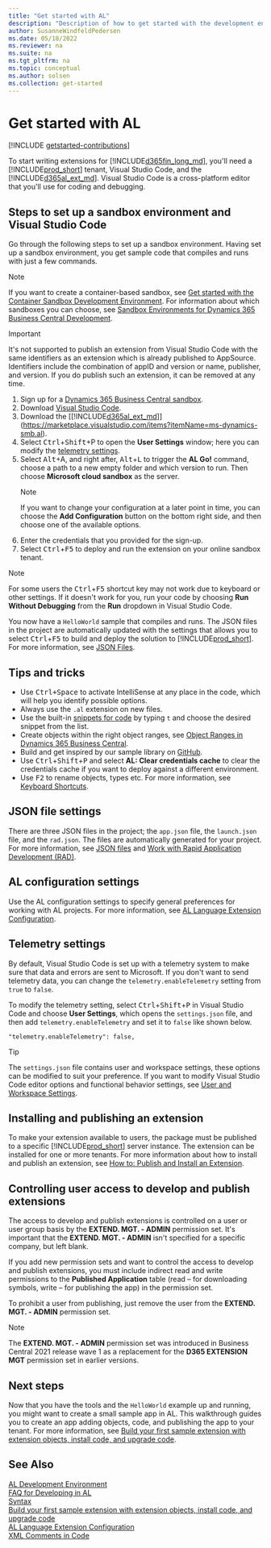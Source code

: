 ```yaml
---
title: "Get started with AL"
description: "Description of how to get started with the development environment"
author: SusanneWindfeldPedersen
ms.date: 05/18/2022
ms.reviewer: na
ms.suite: na
ms.tgt_pltfrm: na
ms.topic: conceptual
ms.author: solsen
ms.collection: get-started
---
```


# Get started with AL

[!INCLUDE [getstarted-contributions](includes/getstarted-contributions.md)]

To start writing extensions for [!INCLUDE[d365fin_long_md](includes/d365fin_long_md.md)], you'll need a [!INCLUDE[prod_short](includes/prod_short.md)] tenant, Visual Studio Code, and the [!INCLUDE[d365al_ext_md](../includes/d365al_ext_md.md)]. Visual Studio Code is a cross-platform editor that you'll use for coding and debugging.

## Steps to set up a sandbox environment and Visual Studio Code

Go through the following steps to set up a sandbox environment. Having set up a sandbox environment, you get sample code that compiles and runs with just a few commands. 

> [!NOTE]  
> If you want to create a container-based sandbox, see [Get started with the Container Sandbox Development Environment](devenv-get-started-container-sandbox.md). For information about which sandboxes you can choose, see [Sandbox Environments for Dynamics 365 Business Central Development](devenv-sandbox-overview.md).

> [!IMPORTANT]  
> It's not supported to publish an extension from Visual Studio Code with the same identifiers as an extension which is already published to AppSource. Identifiers include the combination of appID and version or name, publisher, and version. If you do publish such an extension, it can be removed at any time.

1) Sign up for a [Dynamics 365 Business Central sandbox](https://signup.microsoft.com/signup?sku=6a4a1628-9b9a-424d-bed5-4118f0ede3fd&ru=https%3A%2F%2Fbusinesscentral.dynamics.com%2FSandbox%2F%3FredirectedFromSignup%3D1). 
2) Download [Visual Studio Code](https://code.visualstudio.com/Download).  
3) Download the [[!INCLUDE[d365al_ext_md](../includes/d365al_ext_md.md)]](https://marketplace.visualstudio.com/items?itemName=ms-dynamics-smb.al).
4) Select <kbd>Ctrl</kbd>+<kbd>Shift</kbd>+</kbd>P</kbd> to open the **User Settings** window; here you can modify the [telemetry settings](devenv-get-started.md#telemetry-settings).
5) Select <kbd>Alt</kbd>+A</kbd>, and right after, <kbd>Alt</kbd>+<kbd>L</kbd> to trigger the **AL Go!** command, choose a path to a new empty folder and which version to run. Then choose **Microsoft cloud sandbox** as the server.  
    > [!NOTE]  
    > If you want to change your configuration at a later point in time, you can choose the **Add Configuration** button on the bottom right side, and then choose one of the available options.  
6) Enter the credentials that you provided for the sign-up.
7)   Select <kbd>Ctrl</kbd>+<kbd>F5</kbd> to deploy and run the extension on your online sandbox tenant.  

> [!NOTE]  
> For some users the <kbd>Ctrl</kbd>+<kbd>F5</kbd> shortcut key may not work due to keyboard or other settings. If it doesn't work for you, run your code by choosing **Run Without Debugging** from the **Run** dropdown in Visual Studio Code.

You now have a `HelloWorld` sample that compiles and runs. The JSON files in the project are automatically updated with the settings that allows you to select <kbd>Ctrl</kbd>+<kbd>F5</kbd> to build and deploy the solution to [!INCLUDE[prod_short](includes/prod_short.md)]. For more information, see [JSON Files](devenv-json-files.md).

## Tips and tricks

+ Use <kbd>Ctrl+Space</kbd> to activate IntelliSense at any place in the code, which will help you identify possible options.
+ Always use the `.al` extension on new files.
+ Use the built-in [snippets for code](devenv-syntax.md#ExamplesOfSnippets) by typing `t` and choose the desired snippet from the list.
+ Create objects within the right object ranges, see [Object Ranges in Dynamics 365 Business Central](devenv-object-ranges.md).
+ Build and get inspired by our sample library on [GitHub](https://github.com/Microsoft/bctech).
+ Use <kbd>Ctrl</kbd>+<kbd>Shift</kbd>+<kbd>P</kbd> and select **AL: Clear credentials cache** to clear the credentials cache if you want to deploy against a different environment.
+ Use <kbd>F2</kbd> to rename objects, types etc. For more information, see [Keyboard Shortcuts](devenv-keyboard-shortcuts.md#editing-in-visual-studio-code).

## JSON file settings

There are three JSON files in the project; the `app.json` file, the `launch.json` file, and the `rad.json`. The files are automatically generated for your project. For more information, see [JSON files](devenv-json-files.md) and [Work with Rapid Application Development (RAD)](devenv-rad-publishing.md).

## AL configuration settings

Use the AL configuration settings to specify general preferences for working with AL projects. For more information, see [AL Language Extension Configuration](devenv-al-extension-configuration.md).

## Telemetry settings

By default, Visual Studio Code is set up with a telemetry system to make sure that data and errors are sent to Microsoft. If you don't want to send telemetry data, you can change the `telemetry.enableTelemetry` setting from `true` to `false`.

To modify the telemetry setting, select <kbd>Ctrl</kbd>+<kbd>Shift</kbd>+<kbd>P</kbd> in Visual Studio Code and choose **User Settings**, which opens the `settings.json` file, and then add `telemetry.enableTelemetry` and set it to `false` like shown below.
 
```AL
"telemetry.enableTelemetry": false,
```

> [!TIP]  
> The `settings.json` file contains user and workspace settings, these options can be modified to suit your preference. If you want to modify Visual Studio Code editor options and functional behavior settings, see [User and Workspace Settings](https://code.visualstudio.com/docs/getstarted/settings).

## Installing and publishing an extension

To make your extension available to users, the package must be published to a specific [!INCLUDE[prod_short](includes/prod_short.md)] server instance. The extension can be installed for one or more tenants. For more information about how to install and publish an extension, see [How to: Publish and Install an Extension](devenv-how-publish-and-install-an-extension-v2.md). 

## Controlling user access to develop and publish extensions

The access to develop and publish extensions is controlled on a user or user group basis by the **EXTEND. MGT. - ADMIN** permission set. It's important that the **EXTEND. MGT. - ADMIN** isn't specified for a specific company, but left blank.

If you add new permission sets and want to control the access to develop and publish extensions, you must include indirect read and write permissions to the **Published Application** table (read – for downloading symbols, write – for publishing the app) in the permission set.

To prohibit a user from publishing, just remove the user from the **EXTEND. MGT. - ADMIN** permission set.

> [!NOTE]  
> The **EXTEND. MGT. - ADMIN** permission set was introduced in Business Central 2021 release wave 1 as a replacement for the **D365 EXTENSION MGT** permission set in earlier versions.

## Next steps

Now that you have the tools and the `HelloWorld` example up and running, you might want to create a small sample app in AL. This walkthrough guides you to create an app adding objects, code, and publishing the app to your tenant. For more information, see [Build your first sample extension with extension objects, install code, and upgrade code](devenv-extension-example.md).

## See Also

[AL Development Environment](devenv-reference-overview.md)  
[FAQ for Developing in AL](devenv-dev-faq.md)  
[Syntax](devenv-syntax.md)  
[Build your first sample extension with extension objects, install code, and upgrade code](devenv-extension-example.md)  
[AL Language Extension Configuration](devenv-al-extension-configuration.md)  
[XML Comments in Code](devenv-xml-comments.md)

